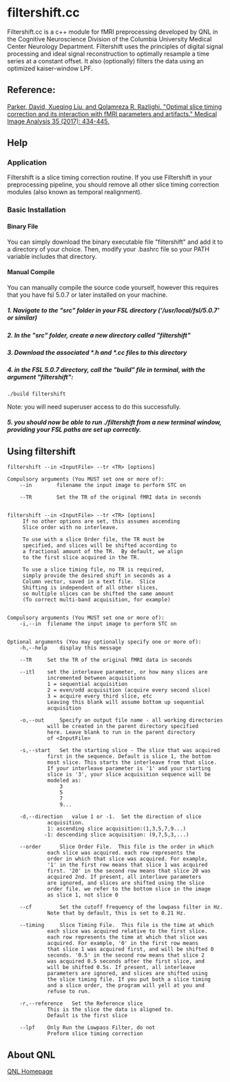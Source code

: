 
# filtershift.cc

Filtershift.cc is a c++ module for fMRI preprocessing developed by QNL in the Cognitive Neuroscience Division of the Columbia University Medical Center Neurology Department.  Filtershift uses the principles of digital signal processing and ideal signal reconstruction to optimally resample a time series at a constant offset.  It also (optionally) filters the data using an optimized kaiser-window LPF.

## Reference:

[Parker, David, Xueqing Liu, and Qolamreza R. Razlighi. "Optimal slice timing correction and its interaction with fMRI parameters and artifacts." Medical Image Analysis 35 (2017): 434-445.](http://dx.doi.org/10.1016/j.media.2016.08.006)

## Help

### Application

Filtershift is a slice timing correction routine.  If you use Filtershift in your preprocessing pipeline, you should remove all other slice timing correction modules (also known as temporal realignment).    

### Basic Installation

#### Binary File
You can simply download the binary executable file "filtershift" and add it to a directory of your choice.  Then, modify your .bashrc file so your PATH variable includes that directory.  

#### Manual Compile
You can manually compile the source code yourself, however this requires that you have fsl 5.0.7 or later installed on your machine.
##### 1. Navigate to the "src" folder in your FSL directory ('/usr/local/fsl/5.0.7' or similar)
##### 2. In the "src" folder, create a new directory called "filtershift"
##### 3. Download the associated \*.h and \*.cc files to this directory
##### 4. in the FSL 5.0.7 directory, call the "build" file in terminal, with the argument "filtershift":
```shell
./build filtershift
```
Note: you will need superuser access to do this successfully.
##### 5. you should now be able to run ./filtershift from a new terminal window, providing your FSL paths are set up correctly.


## Using filtershift
```shell
filtershift --in <InputFile> --tr <TR> [options]

Compulsory arguments (You MUST set one or more of):
	--in		filename the input image to perform STC on

	--TR		Set the TR of the original fMRI data in seconds


filtershift --in <InputFile> --tr <TR> [options]
	 If no other options are set, this assumes ascending
	 Slice order with no interleave.

	 To use with a slice Order file, the TR must be
	 specified, and slices will be shifted according to
	 a fractional amount of the TR.  By default, we align
	 to the first slice acquired in the TR.

	 To use a slice timing file, no TR is required,
	 simply provide the desired shift in seconds as a
	 Column vector, saved in a text file.  Slice
	 Shifting is independent of all other slices,
	 so multiple slices can be shifted the same amount
	 (To correct multi-band acquisition, for example)


Compulsory arguments (You MUST set one or more of):
	-i,--in	 filename the input image to perform STC on


Optional arguments (You may optionally specify one or more of):
	-h,--help	 display this message

	--TR	 Set the TR of the original fMRI data in seconds

	--itl	 set the interleave parameter, or how many slices are
			 incremented between acquisitions
			 1 = sequential acquisition
			 2 = even/odd acquisition (acquire every second slice)
			 3 = acquire every third slice, etc
			 Leaving this blank will assume bottom up sequential
			 acquisition

	-o,--out	 Specify an output file name - all working directories
			 will be created in the parent directory specified
			 here. Leave blank to run in the parent directory
			 of <InputFile>

	-s,--start	 Set the starting slice - The slice that was acquired
			 first in the sequence. Default is slice 1, the bottom
			 most slice. This starts the interleave from that slice.
			 If your interleave parameter is '1' and your starting
			 slice is '3', your slice acquisition sequence will be
			 modeled as:
				 3
				 5
				 7
				 9...

	-d,--direction	 value 1 or -1.  Set the direction of slice 
			 acquisition.
			 1: ascending slice acquisition:(1,3,5,7,9...)
			-1: descending slice acquisition: (9,7,5,3,...)

	--order		 Slice Order File.  This file is the order in which
			 each slice was acquired. each row represents the
			 order in which that slice was acquired. For example,
			 '1' in the first row means that slice 1 was acquired
			 first. '20' in the second row means that slice 20 was
			 acquired 2nd. If present, all interlave parameters
			 are ignored, and slices are shifted using the slice
			 order file. we refer to the bottom slice in the image
			 as slice 1, not slice 0

	--cf		 Set the cutoff frequency of the lowpass filter in Hz.
			 Note that by default, this is set to 0.21 Hz.

	--timing	 Slice Timing File.  This file is the time at which
			 each slice was acquired relative to the first slice.
			 each row represents the time at which that slice was
			 acquired. For example, '0' in the first row means
			 that slice 1 was acquired first, and will be shifted 0
			 seconds. '0.5' in the second row means that slice 2
			 was acquired 0.5 seconds after the first slice, and
			 will be shifted 0.5s. If present, all interleave
			 parameters are ignored, and slices are shifted using
			 the slice timing file. If you put both a slice timing
			 and a slice order, the program will yell at you and
			 refuse to run.

	-r,--reference	 Set the Reference slice
			 This is the slice the data is aligned to.
			 Default is the first slice

	--lpf	 Only Run the Lowpass Filter, do not
			 Preform slice timing correction
```
## About QNL

[QNL Homepage](http://www.columbia.edu/cu/qnl/)

